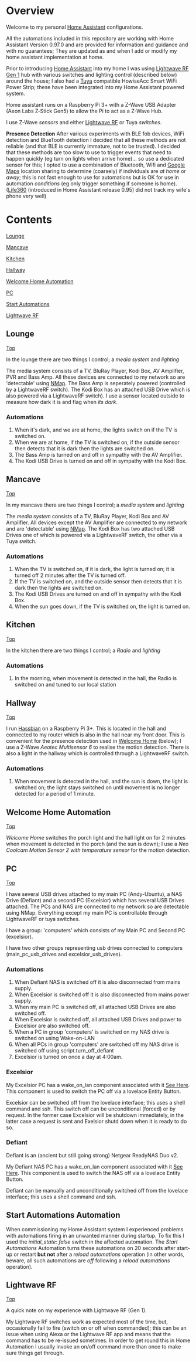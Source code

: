 # Overview
Welcome to my personal [Home Assistant](https://home-assistant.io) configurations. 
 
All the automations included in this repository are working with Home Assistant Version 0.97.0 and are provided for information and guidance and with no guarantees; They are updated as and when I add or modify my home assistant implementation at home. 

Prior to introducing [Home Assistant](https://home-assistant.io) into my home I was using [Lightwave RF Gen 1](https://www.home-assistant.io/components/lightwave/) hub with various switches and lighting control (described below) around the house; I also had a [Tuya](https://www.home-assistant.io/components/tuya/) compatible HowiseAcc Smart WiFi Power Strip; these have been integrated into my Home Assistant powered system. 

Home assistant runs on a Raspberry Pi 3+ with a Z-Wave USB Adapter (Aeon Labs Z‐Stick Gen5) to allow the Pi to act as a Z-Wave Hub.

I use Z-Wave <i>sensors</i> and either [Lightwave RF](#lightwave) or Tuya <i>switches</i>. 

<b>Presence Detection</b> After various experiments with BLE fob devices, WiFi detection and BlueTooth detection I decided that all these methods are not reliable (and that BLE is currently immature, not to be trusted). I decided that these methods are too slow to use to trigger events that need to happen quickly (eg turn on lights when arrive home)... so use a dedicated sensor for this; I opted to use a combination of Bluetooth, Wifi and [Google Maps](https://www.home-assistant.io/components/google_maps/) location sharing to determine (coarsely) if individuals are <i>at home</i> or <i>away</i>; this is not fast enough to use for automations but is OK for use in automation <i>conditions</i> (eg only trigger something if someone is home).
([Life360](https://www.home-assistant.io/components/life360/) (introduced in Home Assistant release 0.95) did not track my wife's phone very well)

# <a name="top">Contents</a>
[Lounge](#lounge)

[Mancave](#mancave)

[Kitchen](#kitchen)

[Hallway](#hallway)

[Welcome Home Automation](#welcomehome)

[PC](#pc)

[Start Automations](#startup)

[Lightwave RF](#lightwave)

## <a name="lounge">Lounge</a>

[Top](#top)

In the lounge there are two things I control; a *media system* and *lighting*

The media system consists of a TV, BluRay Player, Kodi Box, AV Amplifier, PVR and Bass Amp. All these devices are connected to my network so are 'detectable' using [NMap](https://www.home-assistant.io/components/device_tracker.nmap_tracker/). The Bass Amp is seperately powered (controlled by a LightwaveRF switch). The Kodi Box has an attached USB Drive which is also powered via a LightwaveRF switch). I use a sensor located outside to measure how dark it is and flag when *its dark*.

### Automations
1. When it's dark, and we are at home, the lights switch on if the TV is switched on.
2. When we are at home, if the TV is switched on, if the outside sensor then detects that it is dark then the lights are switched on.
3. The Bass Amp is turned on and off in sympathy with the AV Amplifier.
4. The Kodi USB Drive is turned on and off in sympathy with the Kodi Box. 

## <a name="mancave">Mancave</a>

[Top](#top)

In my mancave there are two things I control; a *media system* and *lighting*

The *media system* consists of a TV, BluRay Player, Kodi Box and AV Amplifier. All devices except the AV Amplifier are connected to my network and are 'detectable' using [NMap](https://www.home-assistant.io/components/device_tracker.nmap_tracker/). The Kodi Box has two attached USB Drives one of which is powered via a LightwaveRF switch, the other via a Tuya switch.

### Automations
1. When the TV is switched on, if it is dark, the light is turned on; it is turned off 2 minutes after the TV is turned off.
2. If the TV is switched on, and the outside sensor then detects that it is dark then the lights are switched on.
3. The Kodi USB Drives are turned on and off in sympathy with the Kodi Box. 
4. When the sun goes down, if the TV is switched on, the light is turned on.

## <a name="kitchen">Kitchen</a>

[Top](#top)

In the kitchen there are two things I control; a *Radio* and *lighting*

### Automations
1. In the morning, when movement is detected in the hall, the Radio is switched on and tuned to our local station

## <a name="Hallway">Hallway</a>

[Top](#top)

I run [Hassbian](https://www.home-assistant.io/docs/installation/hassbian/) on a Raspberry Pi 3+. This is located in the hall and connected to my router which is also in the hall near my front door. This is convenient for the presence detection used in [Welcome Home](#welcomehome) (below); I use a Z-Wave *Aeotec Multisensor 6* to realise the motion detection. There is also a light in the hallway which is controlled through a LightwaveRF switch.

### Automations
1. When movement is detected in the hall, and the sun is down, the light is switched on; the light stays switched on until movement is no longer detected for a period of 1 minute.

## <a name="welcomehome">Welcome Home Automation</a>

[Top](#top)

*Welcome Home* switches the porch light and the hall light on for 2 minutes when movement is detected in the porch (and the sun is down); I use a <i>Neo Coolcam Motion Sensor 2 with temperature sensor</i> for the motion detection.

## <a name="pc">PC</a>

[Top](#top)

I have several USB drives attached to my main PC (Andy-Ubuntu), a NAS Drive (Defiant) and a second PC (Excelsior) which has several USB Drives attached. The PCs and NAS are connected to my network  so are detectable using NMap. Everything except my main PC is controllable through LightwaveRF or tuya switches.

I have a group: 'computers' which consists of my Main PC and Second PC (excelsior). 

I have two other groups representing usb drives connected to computers (main_pc_usb_drives and excelsior_usb_drives).


### Automations
1. When Defiant NAS is switched off it is also disconnected from mains supply.
2. When Excelsior is switched off it is also disconnected from mains power supply.
3. When my main PC is switched off, all attached USB Drives are also switched off.
3. When Excelsior is switched off, all attached USB Drives and power to Excelsior are also switched off.
4. When a PC in group 'computers' is switched on my NAS drive is switched on using Wake-on-LAN
5. When all PCs in group 'computers' are switched off my NAS drive is switched off using script.turn_off_defiant
6. Excelsior is turned on once a day at 4:00am.

### Excelsior
My Excelsior PC has a wake_on_lan component associated with it [See Here](https://www.home-assistant.io/components/wake_on_lan/). This component is used to switch the PC off via a lovelace Entity Button.

Excelsior can be switched off from the lovelace interface; this uses a shell command and ssh. This switch off can be unconditional (forced) or by request. In the former case Excelsior will be shutdown immediately, in the latter case a request is sent and Exelsior shutd down when it is ready to do so.

### Defiant
Defiant is an (ancient but still going strong) Netgear ReadyNAS Duo v2.

My Defiant NAS PC has a wake_on_lan component associated with it [See Here](https://www.home-assistant.io/components/wake_on_lan/). This component is used to switch the NAS off via a lovelace Entity Button.

Defiant can be manually and unconditionally switched off from the lovelace interface; this uses a shell command and ssh.


## <a name="startup">Start Automations Automation</a>
When commissioning my Home Assistant system I experienced problems with automations firing in an unwanted manner during startup. To fix this I used the *initial_state: false* switch in the affected automation. The *Start Automations* Automation turns these automations on 20 seconds after start-up or restart **but not** after a *reload automations* operation (in other words, beware, all such automations are *off* following a *reload automations* operation). 

## <a name="lightwave">Lightwave RF</a>

[Top](#top)

A quick note on my experience with Lightwave RF (Gen 1).

My Lightwave RF switches work as expected most of the time, but, occasionally fail to fire (switch on or off when commanded); this can be an issue when using Alexa or the Lightwave RF app and means that the command has to be re-issued sometimes. In order to get round this in Home Automation I usually invoke an on/off command more than once to make sure things get through.
